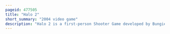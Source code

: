 ```yaml
---
pageid: 477505
title: "Halo 2"
short_summary: "2004 video game"
description: "Halo 2 is a first-person Shooter Game developed by Bungie and published for the xbox Console in 2004. Halo 2 is the second Installment in the Halo Franchise and the Sequel to 2001's critically acclaimed Halo Combat evolved. The Game features new Weapons, Enemies, and Vehicles, another Player Character, and shipped with online Multiplayer via Microsoft's Xbox Live Service. In halo 2's Story mode the Player takes the Roles of the human Master Chief and alien Arbitrator in a 26th-century Conflict between the united Nations Space command the Genocidal Covenant and the parasitic Flood."
---
```

